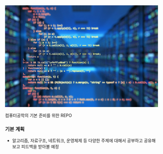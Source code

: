 <p>
    <img src="./main_image.jpg" alt="기본 이미지">
</p>

<style>
    [class="main_image"] {
        border-radius: 60%;
    }
</style>


<p> 컴퓨터공학의 기본 준비를 위한 REPO </p>

### 기본 계획

- 알고리즘, 자료구조, 네트워크, 운영체제 등 다양한 주제에 대해서 공부하고 공유해보고 피드백을 받아볼 예정
